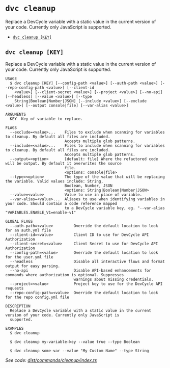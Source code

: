 `dvc cleanup`
=============

Replace a DevCycle variable with a static value in the current version of your code. Currently only JavaScript is supported.

* [`dvc cleanup [KEY]`](#dvc-cleanup-key)

## `dvc cleanup [KEY]`

Replace a DevCycle variable with a static value in the current version of your code. Currently only JavaScript is supported.

```
USAGE
  $ dvc cleanup [KEY] [--config-path <value>] [--auth-path <value>] [--repo-config-path <value>] [--client-id
    <value>] [--client-secret <value>] [--project <value>] [--no-api] [--headless] [--value <value>] [--type
    String|Boolean|Number|JSON] [--include <value>] [--exclude <value>] [--output console|file] [--var-alias <value>]

ARGUMENTS
  KEY  Key of variable to replace.

FLAGS
  --exclude=<value>...    Files to exclude when scanning for variables to cleanup. By default all files are included.
                          Accepts multiple glob patterns.
  --include=<value>...    Files to include when scanning for variables to cleanup. By default all files are included.
                          Accepts multiple glob patterns.
  --output=<option>       [default: file] Where the refactored code will be output. By default it overwrites the source
                          file.
                          <options: console|file>
  --type=<option>         The type of the value that will be replacing the variable. Valid values include: String,
                          Boolean, Number, JSON
                          <options: String|Boolean|Number|JSON>
  --value=<value>         Value to use in place of variable.
  --var-alias=<value>...  Aliases to use when identifying variables in your code. Should contain a code reference mapped
                          to a DevCycle variable key, eg. "--var-alias "VARIABLES.ENABLE_V1=enable-v1"

GLOBAL FLAGS
  --auth-path=<value>         Override the default location to look for an auth.yml file
  --client-id=<value>         Client ID to use for DevCycle API Authorization
  --client-secret=<value>     Client Secret to use for DevCycle API Authorization
  --config-path=<value>       Override the default location to look for the user.yml file
  --headless                  Disable all interactive flows and format output for easy parsing.
  --no-api                    Disable API-based enhancements for commands where authorization is optional. Suppresses
                              warnings about missing credentials.
  --project=<value>           Project key to use for the DevCycle API requests
  --repo-config-path=<value>  Override the default location to look for the repo config.yml file

DESCRIPTION
  Replace a DevCycle variable with a static value in the current version of your code. Currently only JavaScript is
  supported.

EXAMPLES
  $ dvc cleanup

  $ dvc cleanup my-variable-key --value true --type Boolean

  $ dvc cleanup some-var --value "My Custom Name" --type String
```

_See code: [dist/commands/cleanup/index.ts](https://github.com/DevCycleHQ/cli/blob/v6.0.14/dist/commands/cleanup/index.ts)_
